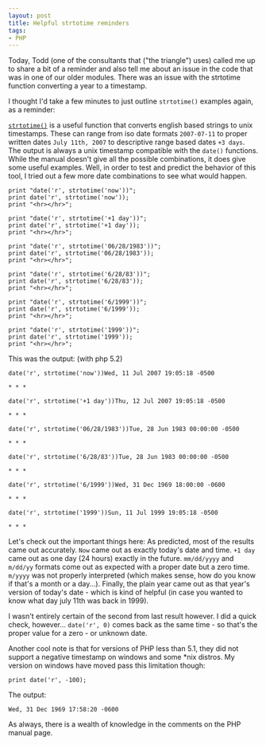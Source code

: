 ```yaml
---
layout: post
title: Helpful strtotime reminders
tags:
- PHP
---
```

Today, Todd (one of the consultants that ("the triangle") uses) called me up to share a bit of a reminder and also tell me about an issue in the code that was in one of our older modules.  There was an issue with the strtotime function converting a year to a timestamp.

I thought I'd take a few minutes to just outline `strtotime()` examples again, as a reminder:

[`strtotime()`](http://us.php.net/strtotime) is a useful function that converts english based strings to unix timestamps.  These can range from iso date formats `2007-07-11` to proper written dates `July 11th, 2007` to descriptive range based dates `+3 days`. The output is always a unix timestamp compatible with the `date()` functions.  While the manual doesn't give all the possible combinations, it does give some useful examples.  Well, in order to test and predict the behavior of this tool, I tried out a few more date combinations to see what would happen.

```php?start_inline=1
print "date('r', strtotime('now'))";
print date('r', strtotime('now'));
print "<hr></hr>";

print "date('r', strtotime('+1 day'))";
print date('r', strtotime('+1 day'));
print "<hr></hr>";

print "date('r', strtotime('06/28/1983'))";
print date('r', strtotime('06/28/1983'));
print "<hr></hr>";

print "date('r', strtotime('6/28/83'))";
print date('r', strtotime('6/28/83'));
print "<hr></hr>";

print "date('r', strtotime('6/1999'))";
print date('r', strtotime('6/1999'));
print "<hr></hr>";

print "date('r', strtotime('1999'))";
print date('r', strtotime('1999'));
print "<hr></hr>";
```

This was the output: (with php 5.2)

    date('r', strtotime('now'))Wed, 11 Jul 2007 19:05:18 -0500
    
    * * *
    
    date('r', strtotime('+1 day'))Thu, 12 Jul 2007 19:05:18 -0500
    
    * * *
    
    date('r', strtotime('06/28/1983'))Tue, 28 Jun 1983 00:00:00 -0500
    
    * * *
    
    date('r', strtotime('6/28/83'))Tue, 28 Jun 1983 00:00:00 -0500
    
    * * *
    
    date('r', strtotime('6/1999'))Wed, 31 Dec 1969 18:00:00 -0600
    
    * * *
    
    date('r', strtotime('1999'))Sun, 11 Jul 1999 19:05:18 -0500
    
    * * *

Let's check out the important things here: As predicted, most of the results came out accurately.  `Now` came out as exactly today's date and time.  `+1 day` came out as one day (24 hours) exactly in the future.  `mm/dd/yyyy` and `m/dd/yy` formats come out as expected with a proper date but a zero time.  `m/yyyy` was not properly interpreted (which makes sense, how do you know if that's a month or a day...).  Finally, the plain year came out as that year's version of today's date - which is kind of helpful (in case you wanted to know what day july 11th was back in 1999).

I wasn't entirely certain of the second from last result however.  I did a quick check, however... `date('r', 0)` comes back as the same time - so that's the proper value for a zero - or unknown date.

Another cool note is that for versions of PHP less than 5.1, they did not support a negative timestamp on windows and some *nix distros.  My version on windows have moved pass this limitation though:

```php?start_inline=1
print date('r', -100);
```

The output:

    Wed, 31 Dec 1969 17:58:20 -0600

As always, there is a wealth of knowledge in the comments on the PHP manual page.
